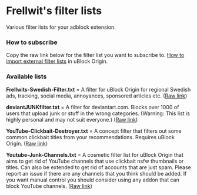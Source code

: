 # Frellwit's filter lists
Various filter lists for your adblock extension. 

### How to subscribe
Copy the raw link below for the filter list you want to subscribe to. [How to import external filter lists](https://github.com/gorhill/uBlock/wiki/Filter-lists-from-around-the-web) in uBlock Origin.

### Available lists

**Frellwits-Swedish-Filter.txt** = A filter for uBlock Origin for regional Swedish ads, tracking, social media, annoyances, sponsored articles etc. ([Raw link](https://raw.githubusercontent.com/lassekongo83/Frellwits-filter-lists/master/Frellwits-Swedish-Filter.txt))

**deviantJUNKfilter.txt** = A filter for deviantart.com. Blocks over 1000 of users that upload junk or stuff in the wrong categories. (Warning: This list is highly personal and may not suit everyone.) ([Raw link](https://raw.githubusercontent.com/lassekongo83/Frellwits-filter-lists/master/deviantJUNKfilter.txt))

**YouTube-Clickbait-Destroyer.txt** = A concept filter that filters out some common clickbait titles from your recommendations. Requires uBlock Origin. ([Raw link](https://raw.githubusercontent.com/lassekongo83/Frellwits-filter-lists/master/YouTube-Clickbait-Destroyer.txt))

**Youtube-Junk-Channels.txt** = A cosmetic filter list for uBlock Origin that aims to get rid of YouTube channels that use clickbait nsfw thumbnails or titles. Can also be extended to get rid of accounts that are just spam. Please report an issue if there are any channels that you think should be added. If you want manual control you should consider using any addon that can block YouTube channels. ([Raw link](https://raw.githubusercontent.com/lassekongo83/Frellwits-filter-lists/master/YouTube-Junk-Channels.txt))
